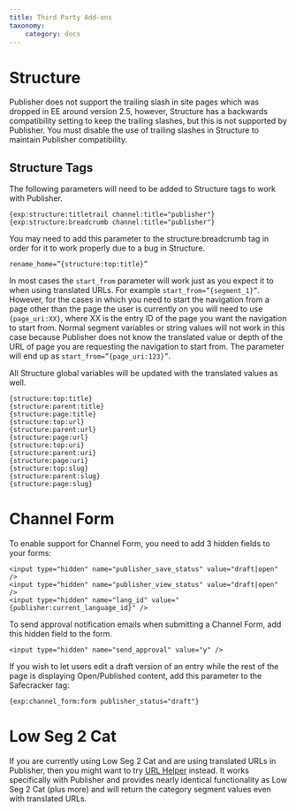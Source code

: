 ```yaml
---
title: Third Party Add-ons
taxonomy:
    category: docs
---
```


# Structure
Publisher does not support the trailing slash in site pages which was dropped in EE around version 2.5, however, Structure has a backwards compatibility setting to keep the trailing slashes, but this is not supported by Publisher. You must disable the use of trailing slashes in Structure to maintain Publisher compatibility.

## Structure Tags
The following parameters will need to be added to Structure tags to work with Publisher.

    {exp:structure:titletrail channel:title="publisher"}
    {exp:structure:breadcrumb channel:title="publisher"}

You may need to add this parameter to the structure:breadcrumb tag in order for it to work properly due to a bug in Structure.

    rename_home=”{structure:top:title}”

In most cases the `start_from` parameter will work just as you expect it to when using translated URLs. For example `start_from=”{segment_1}”`. However, for the cases in which you need to start the navigation from a page other than the page the user is currently on you will need to use `{page_uri:XX}`, where XX is the entry ID of the page you want the navigation to start from. Normal segment variables or string values will not work in this case because Publisher does not know the translated value or depth of the URL of page you are requesting the navigation to start from. The parameter will end up as `start_from=”{page_uri:123}”`.

All Structure global variables will be updated with the translated values as well.

    {structure:top:title}
    {structure:parent:title}
    {structure:page:title}
    {structure:top:url}
    {structure:parent:url}
    {structure:page:url}
    {structure:top:uri}
    {structure:parent:uri}
    {structure:page:uri}
    {structure:top:slug}
    {structure:parent:slug}
    {structure:page:slug}


# Channel Form
To enable support for Channel Form, you need to add 3 hidden fields to your forms:

    <input type="hidden" name="publisher_save_status" value="draft|open" />
    <input type="hidden" name="publisher_view_status" value="draft|open" />
    <input type="hidden" name="lang_id" value="{publisher:current_language_id}" />

To send approval notification emails when submitting a Channel Form, add this hidden field to the form.

    <input type="hidden" name="send_approval" value="y" />

If you wish to let users edit a draft version of an entry while the rest of the page is displaying Open/Published content, add this parameter to the Safecracker tag:

    {exp:channel_form:form publisher_status="draft"}


# Low Seg 2 Cat
If you are currently using Low Seg 2 Cat and are using translated URLs in Publisher, then you might want to try [URL Helper](https://github.com/litzinger/URL-Helper) instead. It works specifically with Publisher and provides nearly identical functionality as Low Seg 2 Cat (plus more) and will return the category segment values even with translated URLs.